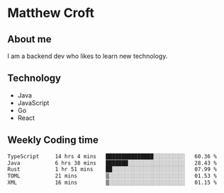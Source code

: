 # Matthew Croft

## About me
I am a backend dev who likes to learn new technology. 

## Technology
- Java
- JavaScript
- Go
- React

## Weekly Coding time
<!--START_SECTION:waka-->

```txt
TypeScript     14 hrs 4 mins   ███████████████░░░░░░░░░░   60.36 %
Java           6 hrs 38 mins   ███████░░░░░░░░░░░░░░░░░░   28.43 %
Rust           1 hr 51 mins    ██░░░░░░░░░░░░░░░░░░░░░░░   07.99 %
TOML           21 mins         ▒░░░░░░░░░░░░░░░░░░░░░░░░   01.53 %
XML            16 mins         ▒░░░░░░░░░░░░░░░░░░░░░░░░   01.15 %
```

<!--END_SECTION:waka-->
